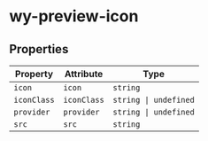 # wy-preview-icon

## Properties

| Property    | Attribute   | Type                  |
|-------------|-------------|-----------------------|
| `icon`      | `icon`      | `string`              |
| `iconClass` | `iconClass` | `string \| undefined` |
| `provider`  | `provider`  | `string \| undefined` |
| `src`       | `src`       | `string`              |

